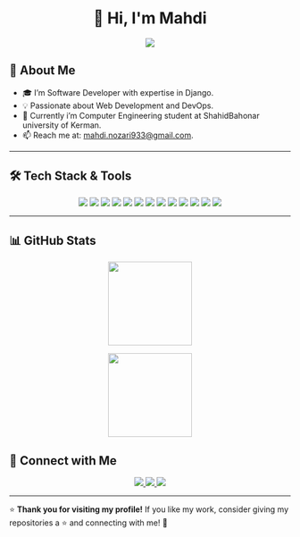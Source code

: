 <h1 align="center">👋 Hi, I'm Mahdi</h1>

<p align="center">
  <img src="https://readme-typing-svg.herokuapp.com?font=Fira+Code&size=22&pause=1000&color=3D8BFF&center=true&width=600&lines=Software+Developer;Passionate+about+DevOps;Building+Scalable+Apps+with+Python" />
</p>


## 🚀 About Me
- 🎓 I’m  Software Developer with expertise in Django.
- 💡 Passionate about Web Development and DevOps.
- 🔭 Currently i’m Computer Engineering student at ShahidBahonar university of Kerman.
- 📫 Reach me at: mahdi.nozari933@gmail.com.

---

## 🛠️ Tech Stack & Tools
<p align="center">
  <img src="https://img.shields.io/badge/Linux-FCC624?style=for-the-badge&logo=linux&logoColor=black" />
  <img src="https://img.shields.io/badge/Docker-2496ED?style=for-the-badge&logo=docker&logoColor=white" />
  <img src="https://img.shields.io/badge/C%23-239120?style=for-the-badge&logo=c-sharp&logoColor=white" />
  <img src="https://img.shields.io/badge/Python-3776AB?style=for-the-badge&logo=python&logoColor=white" />
  <img src="https://img.shields.io/badge/Django-092E20?style=for-the-badge&logo=django&logoColor=white" />
  <img src="https://img.shields.io/badge/GitHub-181717?style=for-the-badge&logo=github&logoColor=white" />
  <img src="https://img.shields.io/badge/PostgreSQL-336791?style=for-the-badge&logo=postgresql&logoColor=white" />
  <img src="https://img.shields.io/badge/Git-F05032?style=for-the-badge&logo=git&logoColor=white" />
  <img src="https://img.shields.io/badge/MySQL-4479A1?style=for-the-badge&logo=mysql&logoColor=white" />
  <img src="https://img.shields.io/badge/Celery-37814A?style=for-the-badge&logo=celery&logoColor=white" />
  <img src="https://img.shields.io/badge/SQL%20Server-CC2927?style=for-the-badge&logo=microsoft-sql-server&logoColor=white" />
  <img src="https://img.shields.io/badge/MongoDB-47A248?style=for-the-badge&logo=mongodb&logoColor=white" />
  <img src="https://img.shields.io/badge/Redis-DC382D?style=for-the-badge&logo=redis&logoColor=white" />
</p>

---

## 📊 GitHub Stats
<p align="center">
  <img src="https://github-readme-stats.vercel.app/api?username=MahdiNozari&show_icons=true&theme=tokyonight" height="150px" />
</p>

<p align="center">
  <img src="https://github-readme-stats.vercel.app/api/top-langs/?username=MahdiNozari&layout=compact&theme=tokyonight" height="150px" />
</p>


## 🤝 Connect with Me
<p align="center">
  <a href="https://linkedin.com/in/MahdiNozari" target="_blank">
    <img src="https://img.shields.io/badge/LinkedIn-0A66C2?style=for-the-badge&logo=linkedin&logoColor=white" />
  </a>
  <a href="mailto:mahdi.nozari933@gmail.com">
    <img src="https://img.shields.io/badge/Email-D14836?style=for-the-badge&logo=gmail&logoColor=white" />
  </a>
  <a href="https://t.me/Kiyaa_Nozari" target="_blank">
    <img src="https://img.shields.io/badge/Telegram-26A5E4?style=for-the-badge&logo=telegram&logoColor=white" />
  </a>
</p>

---

⭐ **Thank you for visiting my profile!** If you like my work, consider giving my repositories a ⭐ and connecting with me! 🚀
